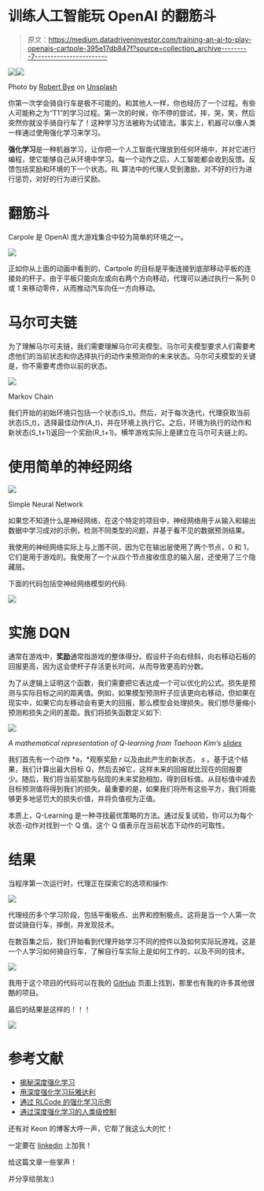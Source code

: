 # 训练人工智能玩 OpenAI 的翻筋斗

> 原文：<https://medium.datadriveninvestor.com/training-an-ai-to-play-openais-cartpole-395e17db847f?source=collection_archive---------7----------------------->

[![](img/400ed1383ab7707f8056a1f0cbb0c3ed.png)](http://www.track.datadriveninvestor.com/1B9E)![](img/65d3dc42e58fe36cdb14cdd1dfddd951.png)

Photo by [Robert Bye](https://unsplash.com/@robertbye?utm_source=medium&utm_medium=referral) on [Unsplash](https://unsplash.com?utm_source=medium&utm_medium=referral)

你第一次学会骑自行车是极不可能的。和其他人一样，你也经历了一个过程。有些人可能称之为“T1”的学习过程。第一次的时候，你不停的尝试，摔，哭，笑，然后突然你就没手骑自行车了！这种学习方法被称为试错法。事实上，机器可以像人类一样通过使用强化学习来学习。

**强化学习**是一种机器学习，让你把一个人工智能代理放到任何环境中，并对它进行编程，使它能够自己从环境中学习。每一个动作之后，人工智能都会收到反馈。反馈包括奖励和环境的下一个状态。RL 算法中的代理人受到激励，对不好的行为进行惩罚，对好的行为进行奖励。

# **翻筋斗**

Carpole 是 OpenAI 庞大游戏集合中较为简单的环境之一。

![](img/ee41447412f58ea1551eb25279cee499.png)

正如你从上面的动画中看到的，Cartpole 的目标是平衡连接到底部移动平板的连接处的杆子。由于平板只能向左或向右两个方向移动，代理可以通过执行一系列 0 或 1 来移动零件，从而推动汽车向任一方向移动。

# **马尔可夫链**

为了理解马尔可夫链，我们需要理解马尔可夫模型。马尔可夫模型要求人们需要考虑他们的当前状态和你选择执行的动作来预测你的未来状态。马尔可夫模型的关键是，你不需要考虑你以前的状态。

![](img/ffb7b95acbacc520af07630c057cfb05.png)

Markov Chain

我们开始的初始环境只包括一个状态(S_t)。然后，对于每次迭代，代理获取当前状态(S_t)，选择最佳动作(A_t)，并在环境上执行它。之后，环境为执行的动作和新状态(S_t+1)返回一个奖励(R_t+1)。横竿游戏实际上是建立在马尔可夫链上的。

# **使用简单的神经网络**

![](img/16a0ff94ceb148da046cc6eb91cc41ee.png)

Simple Neural Network

如果您不知道什么是神经网络，在这个特定的项目中，神经网络用于从输入和输出数据中学习成对的示例，检测不同类型的问题，并基于看不见的数据预测结果。

我使用的神经网络实际上与上图不同，因为它在输出层使用了两个节点，0 和 1，它们是用于游戏的。我使用了一个从四个节点接收信息的输入层，还使用了三个隐藏层。

下面的代码包括空神经网络模型的代码:

![](img/05cb6e1db0eed75a123c3cccf9bbde58.png)

# **实施 DQN**

通常在游戏中，**奖励**通常指游戏的整体得分。假设杆子向右倾斜，向右移动石板的回报更高，因为这会使杆子存活更长时间，从而导致更高的分数。

为了从逻辑上证明这个函数，我们需要把它表达成一个可以优化的公式。损失是预测与实际目标之间的距离值。例如，如果模型预测杆子应该更向右移动，但如果在现实中，如果它向左移动会有更大的回报，那么模型会处理损失。我们想尽量缩小预测和损失之间的差距。我们将损失函数定义如下:

![](img/6b8aa365cc6ac80e4f840b31be8258f8.png)

*A mathematical representation of Q-learning from Taehoon Kim’s* [*slides*](https://www.slideshare.net/carpedm20/ai-67616630)

我们首先有一个动作 *a，*观察奖励 *r* 以及由此产生的新状态， *s* 。基于这个结果，我们计算出最大目标 Q，然后去掉它，这样未来的回报就比现在的回报要少。随后，我们将当前奖励与贴现的未来奖励相加，得到目标值。从目标值中减去目标预测值将得到我们的损失。最重要的是，如果我们将所有这些平方，我们将能够更多地惩罚大的损失价值，并将负值视为正值。

本质上，Q-Learning 是一种寻找最优策略的方法。通过反复试验，你可以为每个状态-动作对找到一个 Q 值。这个 Q 值表示在当前状态下动作的可取性。

# **结果**

当程序第一次运行时，代理正在探索它的选项和操作:

![](img/edd66264622bc3904240d1ef9d55e227.png)

代理经历多个学习阶段，包括平衡极点、出界和控制极点。这将是当一个人第一次尝试骑自行车，摔倒，并发现技术。

在数百集之后，我们开始看到代理开始学习不同的控件以及如何实际玩游戏。这是一个人学习如何骑自行车，了解自行车实际上是如何工作的，以及不同的技术。

![](img/39f15117e2183649c5a7a468242e0181.png)

我用于这个项目的代码可以在我的 [GitHub](https://github.com/NoumaanKaleem/cartpole_ddqn) 页面上找到，那里也有我的许多其他很酷的项目。

最后的结果是这样的！！！

![](img/2057b9fbe79911e36e6a90cbac3a57a3.png)

# **参考文献**

*   [揭秘深度强化学习](https://www.intel.ai/demystifying-deep-reinforcement-learning/)
*   [用深度强化学习玩雅达利](https://arxiv.org/abs/1312.5602)
*   [通过 RLCode 的强化学习示例](https://github.com/rlcode/reinforcement-learning)
*   [通过深度强化学习的人类级控制](http://home.uchicago.edu/~arij/journalclub/papers/2015_Mnih_et_al.pdf)

还有对 Keon 的博客大呼一声，它帮了我这么大的忙！

一定要在 [linkedin](https://www.linkedin.com/in/noumaan-kaleem-a13948159/) 上加我！

给这篇文章一些掌声！

并分享给朋友:)